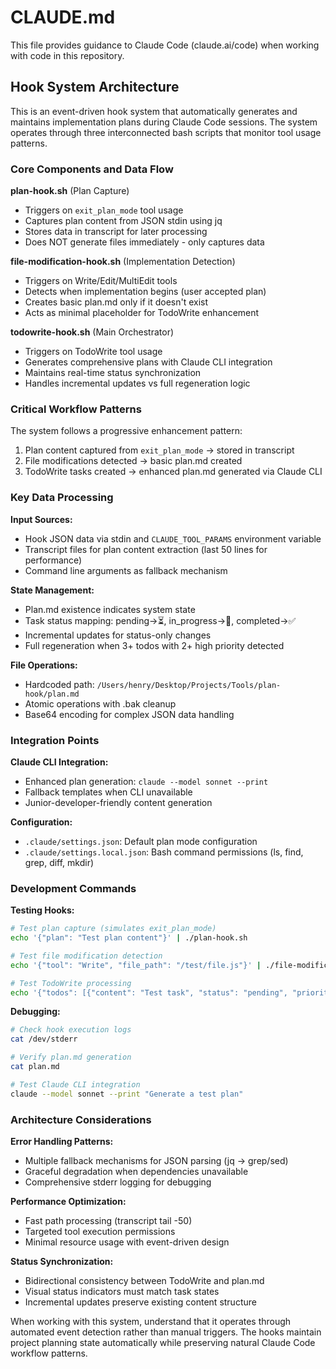 # CLAUDE.md

This file provides guidance to Claude Code (claude.ai/code) when working with code in this repository.

## Hook System Architecture

This is an event-driven hook system that automatically generates and maintains implementation plans during Claude Code sessions. The system operates through three interconnected bash scripts that monitor tool usage patterns.

### Core Components and Data Flow

**plan-hook.sh** (Plan Capture)
- Triggers on `exit_plan_mode` tool usage
- Captures plan content from JSON stdin using jq
- Stores data in transcript for later processing
- Does NOT generate files immediately - only captures data

**file-modification-hook.sh** (Implementation Detection)  
- Triggers on Write/Edit/MultiEdit tools
- Detects when implementation begins (user accepted plan)
- Creates basic plan.md only if it doesn't exist
- Acts as minimal placeholder for TodoWrite enhancement

**todowrite-hook.sh** (Main Orchestrator)
- Triggers on TodoWrite tool usage
- Generates comprehensive plans with Claude CLI integration
- Maintains real-time status synchronization
- Handles incremental updates vs full regeneration logic

### Critical Workflow Patterns

The system follows a progressive enhancement pattern:
1. Plan content captured from `exit_plan_mode` → stored in transcript
2. File modifications detected → basic plan.md created  
3. TodoWrite tasks created → enhanced plan.md generated via Claude CLI

### Key Data Processing

**Input Sources:**
- Hook JSON data via stdin and `CLAUDE_TOOL_PARAMS` environment variable
- Transcript files for plan content extraction (last 50 lines for performance)
- Command line arguments as fallback mechanism

**State Management:**
- Plan.md existence indicates system state
- Task status mapping: pending→⏳, in_progress→🚧, completed→✅
- Incremental updates for status-only changes
- Full regeneration when 3+ todos with 2+ high priority detected

**File Operations:**
- Hardcoded path: `/Users/henry/Desktop/Projects/Tools/plan-hook/plan.md`
- Atomic operations with .bak cleanup
- Base64 encoding for complex JSON data handling

### Integration Points

**Claude CLI Integration:**
- Enhanced plan generation: `claude --model sonnet --print`
- Fallback templates when CLI unavailable
- Junior-developer-friendly content generation

**Configuration:**
- `.claude/settings.json`: Default plan mode configuration
- `.claude/settings.local.json`: Bash command permissions (ls, find, grep, diff, mkdir)

### Development Commands

**Testing Hooks:**
```bash
# Test plan capture (simulates exit_plan_mode)
echo '{"plan": "Test plan content"}' | ./plan-hook.sh

# Test file modification detection  
echo '{"tool": "Write", "file_path": "/test/file.js"}' | ./file-modification-hook.sh

# Test TodoWrite processing
echo '{"todos": [{"content": "Test task", "status": "pending", "priority": "high"}]}' | ./todowrite-hook.sh
```

**Debugging:**
```bash
# Check hook execution logs
cat /dev/stderr

# Verify plan.md generation
cat plan.md

# Test Claude CLI integration
claude --model sonnet --print "Generate a test plan"
```

### Architecture Considerations

**Error Handling Patterns:**
- Multiple fallback mechanisms for JSON parsing (jq → grep/sed)
- Graceful degradation when dependencies unavailable
- Comprehensive stderr logging for debugging

**Performance Optimization:**
- Fast path processing (transcript tail -50)
- Targeted tool execution permissions
- Minimal resource usage with event-driven design

**Status Synchronization:**
- Bidirectional consistency between TodoWrite and plan.md
- Visual status indicators must match task states
- Incremental updates preserve existing content structure

When working with this system, understand that it operates through automated event detection rather than manual triggers. The hooks maintain project planning state automatically while preserving natural Claude Code workflow patterns.